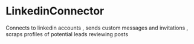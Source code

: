 # LinkedinConnector
Connects to linkedin accounts , sends custom messages and invitations , scraps profiles of potential leads reviewing posts
